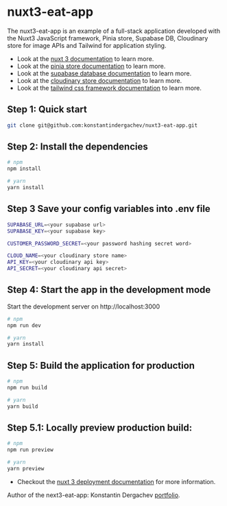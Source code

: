 # nuxt3-eat-app

The nuxt3-eat-app is an example of a full-stack application developed with the Nuxt3 JavaScript framework, Pinia store, Supabase DB, Cloudinary store for image APIs and Tailwind for application styling.

- Look at the [nuxt 3 documentation](https://v3.nuxtjs.org) to learn more.
- Look at the [pinia store documentation](https://pinia.vuejs.org/core-concepts/) to learn more.
- Look at the [supabase database documentation](https://supabase.com/docs) to learn more.
- Look at the [cloudinary store documentation](https://cloudinary.com/documentation) to learn more.
- Look at the [tailwind css framework documentation](https://tailwindcss.com/docs/installation) to learn more.

## Step 1: Quick start

```bash
git clone git@github.com:konstantindergachev/nuxt3-eat-app.git
```

## Step 2: Install the dependencies

```bash
# npm
npm install

# yarn
yarn install
```

## Step 3 Save your config variables into .env file

```sh
SUPABASE_URL=<your supabase url>
SUPABASE_KEY=<your supabase key>

CUSTOMER_PASSWORD_SECRET=<your password hashing secret word>

CLOUD_NAME=<your cloudinary store name>
API_KEY=<your cloudinary api key>
API_SECRET=<your cloudinary api secret>
```

## Step 4: Start the app in the development mode

Start the development server on http://localhost:3000

```bash
# npm
npm run dev

# yarn
yarn install
```

## Step 5: Build the application for production

```bash
# npm
npm run build

# yarn
yarn build
```

## Step 5.1: Locally preview production build:

```bash
# npm
npm run preview

# yarn
yarn preview
```

- Checkout the [nuxt 3 deployment documentation](https://nuxt.com/docs/getting-started/deployment#presets) for more information.

Author of the next3-eat-app: Konstantin Dergachev [portfolio](http://kostyantyn.dergachov.surge.sh/).
